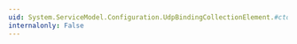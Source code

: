 ```yaml
---
uid: System.ServiceModel.Configuration.UdpBindingCollectionElement.#ctor
internalonly: False
---
```

